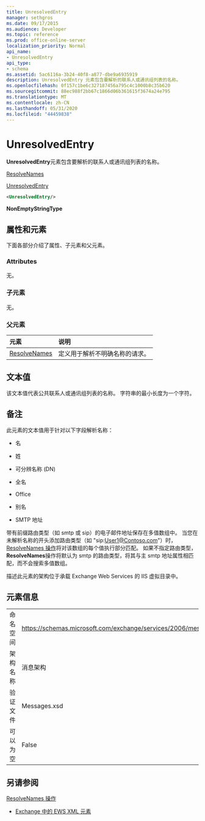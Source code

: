 ```yaml
---
title: UnresolvedEntry
manager: sethgros
ms.date: 09/17/2015
ms.audience: Developer
ms.topic: reference
ms.prod: office-online-server
localization_priority: Normal
api_name:
- UnresolvedEntry
api_type:
- schema
ms.assetid: 5ac6116a-3b24-40f8-a877-dbe9a6935919
description: UnresolvedEntry 元素包含要解析的联系人或通讯组列表的名称。
ms.openlocfilehash: 0f157c1be6c327187456a795c4c1000b8c35b620
ms.sourcegitcommit: 88ec988f2bb67c1866d06b361615f3674a24e795
ms.translationtype: MT
ms.contentlocale: zh-CN
ms.lasthandoff: 05/31/2020
ms.locfileid: "44459838"
---
```

# <a name="unresolvedentry"></a>UnresolvedEntry

**UnresolvedEntry**元素包含要解析的联系人或通讯组列表的名称。 
  
[ResolveNames](resolvenames.md)
  
[UnresolvedEntry](unresolvedentry.md)
  
```xml
<UnresolvedEntry/>
```

 **NonEmptyStringType**
## <a name="attributes-and-elements"></a>属性和元素

下面各部分介绍了属性、子元素和父元素。
  
### <a name="attributes"></a>Attributes

无。
  
### <a name="child-elements"></a>子元素

无。
  
### <a name="parent-elements"></a>父元素

|**元素**|**说明**|
|:-----|:-----|
|[ResolveNames](resolvenames.md) <br/> |定义用于解析不明确名称的请求。  <br/> |
   
## <a name="text-value"></a>文本值

该文本值代表公共联系人或通讯组列表的名称。 字符串的最小长度为一个字符。
  
## <a name="remarks"></a>备注

此元素的文本值用于针对以下字段解析名称：
  
- 名
    
- 姓
    
- 可分辨名称 (DN)
    
- 全名
    
- Office
    
- 别名
    
- SMTP 地址
    
带有前缀路由类型（如 smtp 或 sip）的电子邮件地址保存在多值数组中。 当您在未解析名称的开头添加路由类型（如 "sip:User1@Contoso.com"）时， [ResolveNames 操作](resolvenames-operation.md)将对该数组的每个值执行部分匹配。 如果不指定路由类型， **ResolveNames**操作将默认为 smtp 的路由类型，将其与主 smtp 地址属性相匹配，而不会搜索多值数组。 
  
描述此元素的架构位于承载 Exchange Web Services 的 IIS 虚拟目录中。
  
## <a name="element-information"></a>元素信息

|||
|:-----|:-----|
|命名空间  <br/> |https://schemas.microsoft.com/exchange/services/2006/messages  <br/> |
|架构名称  <br/> |消息架构  <br/> |
|验证文件  <br/> |Messages.xsd  <br/> |
|可以为空  <br/> |False  <br/> |
   
## <a name="see-also"></a>另请参阅



[ResolveNames 操作](resolvenames-operation.md)


- [Exchange 中的 EWS XML 元素](ews-xml-elements-in-exchange.md)

